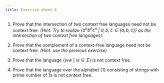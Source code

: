 ```yaml
---
title: Exercise sheet 6
---
```


1. Prove that the intersection of two context free languages need not be context free. *(Hint: Try to realize $\{a^nb^nc^n \ |\ a,b,c \in \{a,b,c\}\}$ as the intersection of two context free languages).*

2. Prove that the complement of a context-free language need not be context free. *(Hint: use the previous exercise)*

3. Prove that the language $\{ww \ |\ w \in \Sigma\}$ is not context free.

4. Prove that the language over the alphabet $\{1\}$ consisting of strings with prime number of 1s is not context free.

